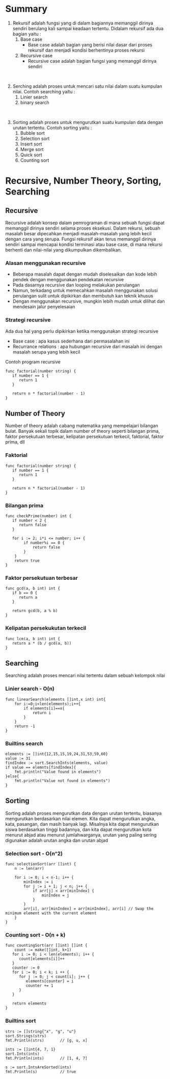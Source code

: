 # Summary

1. Rekursif adalah fungsi yang di dalam bagiannya memanggil dirinya sendiri berulang kali sampai keadaan tertentu. Didalam rekursif ada dua bagian yaitu :
   1. Base case 
      - Base case adalah bagian yang berisi nilai dasar dari proses rekursif dan menjadi kondisi berhentinya proses rekursi
   2. Recursive case
      - Recursive case adalah bagian fungsi yang memanggil dirinya sendiri 

<br>

2. Serching adalah proses untuk mencari satu nilai dalam suatu kumpulan nilai. Contoh searching yaitu :
   1. Linier search
   2. binary search

<br>

3. Sorting adalah proses untuk mengurutkan suatu kumpulan data dengan urutan tertentu. Contoh sorting yaitu :
   1. Bubble sort
   2. Selection sort
   3. Insert sort
   4. Merge sort 
   5. Quick sort
   6. Counting sort

# Recursive, Number Theory, Sorting, Searching
## Recursive
Recursive adalah konsep dalam pemrograman di mana sebuah fungsi dapat memanggil dirinya sendiri selama proses eksekusi. Dalam rekursi, sebuah masalah besar dipecahkan menjadi masalah-masalah yang lebih kecil dengan cara yang serupa. Fungsi rekursif akan terus memanggil dirinya sendiri sampai mencapai kondisi terminasi atau base case, di mana rekursi berhenti dan nilai-nilai yang dikumpulkan dikembalikan.

### Alasan menggunakan recursive
* Beberapa masalah dapat dengan mudah diselesaikan dan kode lebih pendek dengan menggunakan pendekatan recursive
* Pada dasarnya recursive dan looping melakukan perulangan
* Namun, terkadang untuk memecahkan masalah menggunakan solusi perulangan sulit untuk dipikirkan dan membutuh kan teknik khusus
* Dengan menggunakan recursive, mungkin lebih mudah untuk dilihat dan mendesain jalur penyelesaian

### Strategi recursive
Ada dua hal yang perlu dipikirkan ketika menggunakan strategi recursive
* Base case : apa kasus sederhana dari permasalahan ini
* Recurrance relations : apa hubungan recursive dari masalah ini dengan masalah serupa yang lebih kecil

Contoh program recursive
```
func factorial(number string) {
   if number == 1 {
      return 1
   }

   return n * factorial(number - 1)
}
```

## Number of Theory
Number of theory adalah cabang matematika yang mempelajari bilangan bulat. Banyak sekali topik dalam number of theory seperti bilangan prima, faktor persekutuan terbesar, kelipatan persekutuan terkecil, faktorial, faktor prima, dll

### Faktorial 
```
func factorial(number string) {
   if number == 1 {
      return 1
   }

   return n * factorial(number - 1)
}
```

### Bilangan prima
```
func checkPrime(number) int {
   if number < 2 {
      return false
   } 

   for i := 2; i*i <= number; i++ {
		if number%i == 0 {
			return false
		}
	}
	return true
}
```

### Faktor persekutuan terbesar
```
func gcd(a, b int) int {
   if b == 0 {
      return a
   }

   return gcd(b, a % b)
}
```

### Kelipatan persekukutan terkecil
```
func lcm(a, b int) int {
   return a * (b / gcd(a, b))
}
```

## Searching
Searching adalah proses mencari nilai tertentu dalam sebuah kelompok nilai

### Linier search - O(n)
```
func linearSearch(elements []int,x int) int{
    for i:=0;i<len(elements);i++{
        if elements[i]==x{
            return i
        }
    }
    return -1
}
```

### Builtins search
```
elements := []int{12,15,15,19,24,31,53,59,60}
value := 31
findIndex := sort.SearchInts(elements, value)
if value == elemnts[findIndex]{
    fmt.println("Value found in elements")
}else{
    fmt.println("Value not found in elements")
}
```

## Sorting
Sorting adalah proses mengurutkan data dengan urutan tertentu, biasanya mengurutkan berdasarkan nilai elemen. Kita dapat mengurutkan angka, kata, pasangan, dan masih banyak lagi. Misalnya kita dapat mengurutkan siswa berdasarkan tinggi badannya, dan kita dapat mengurutkan kota menurut abjad atau menurut jumlahwarganya, urutan yang paling sering digunakan adalah urutan angka dan urutan abjad

### Selection sort - O(n^2)
```
func selectionSort(arr []int) {
    n := len(arr)

    for i := 0; i < n-1; i++ {
        minIndex := i
        for j := i + 1; j < n; j++ {
            if arr[j] < arr[minIndex] {
                minIndex = j
            }
        }
        arr[i], arr[minIndex] = arr[minIndex], arr[i] // Swap the minimum element with the current element
    }
}
```

### Counting sort - O(n + k)
```
func countingSort(arr []int) []int {
	count := make([]int, k+1)
   for i := 0; i < len(elements); i++ {
      count[elements[i]]++
   }
   counter := 0
   for i := 0; i < k; i ++ {
      for j := 0; j < count[i]; j++ {
         elements[counter] = i
         counter += 1
      }
   }

   return elements
}
```   

### Builtins sort
```
strs := []string{"x", "g", "u"}
sort.Strings(strs)
fmt.Println(strs)       // [g, u, x]

ints := []int{4, 7, 1}
sort.Ints(ints)
fmt.Println(ints)       // [1, 4, 7]

s := sort.IntsAreSorted(ints)
fmt.Println(s)          // true